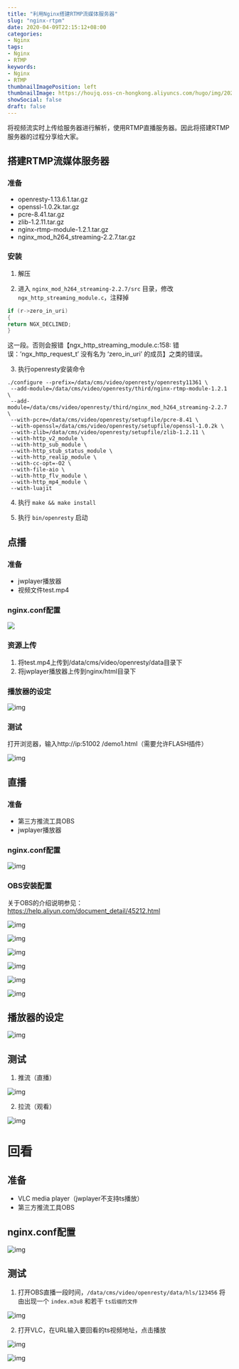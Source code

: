 ```yaml
---
title: "利用Nginx搭建RTMP流媒体服务器"
slug: "nginx-rtpm"
date: 2020-04-09T22:15:12+08:00
categories:
- Nginx
tags:
- Nginx
- RTMP
keywords:
- Nginx
- RTMP
thumbnailImagePosition: left
thumbnailImage: https://houjq.oss-cn-hongkong.aliyuncs.com/hugo/img/20200409224656.png
showSocial: false
draft: false
---
```


将视频流实时上传给服务器进行解析，使用RTMP直播服务器。因此将搭建RTMP服务器的过程分享给大家。
<!--more-->

## 搭建RTMP流媒体服务器

### 准备

- openresty-1.13.6.1.tar.gz
- openssl-1.0.2k.tar.gz
- pcre-8.41.tar.gz
- zlib-1.2.11.tar.gz
- nginx-rtmp-module-1.2.1.tar.gz
- nginx_mod_h264_streaming-2.2.7.tar.gz

### 安装

1. 解压

2. 进入 `nginx_mod_h264_streaming-2.2.7/src` 目录，修改 `ngx_http_streaming_module.c`，注释掉

```c++
if (r->zero_in_uri)
{
return NGX_DECLINED;
}
```

这一段。否则会报错【ngx_http_streaming_module.c:158: 错误：’ngx_http_request_t’ 没有名为 ‘zero_in_uri’ 的成员】之类的错误。

3. 执行openresty安装命令

```shell
./configure --prefix=/data/cms/video/openresty/openresty11361 \
 --add-module=/data/cms/video/openresty/third/nginx-rtmp-module-1.2.1 \
 --add-module=/data/cms/video/openresty/third/nginx_mod_h264_streaming-2.2.7 \
 --with-pcre=/data/cms/video/openresty/setupfile/pcre-8.41 \
 --with-openssl=/data/cms/video/openresty/setupfile/openssl-1.0.2k \
 --with-zlib=/data/cms/video/openresty/setupfile/zlib-1.2.11 \
 --with-http_v2_module \
 --with-http_sub_module \
 --with-http_stub_status_module \
 --with-http_realip_module \
 --with-cc-opt=-O2 \
 --with-file-aio \
 --with-http_flv_module \
 --with-http_mp4_module \
 --with-luajit
```

4. 执行 `make && make install`

5. 执行 `bin/openresty` 启动

## 点播

### 准备

- jwplayer播放器
- 视频文件test.mp4

### nginx.conf配置

![](https://houjq.oss-cn-hongkong.aliyuncs.com/hugo/img/20200409222733.png)

### 资源上传

1. 将test.mp4上传到/data/cms/video/openresty/data目录下
2. 将jwplayer播放器上传到nginx/html目录下

### 播放器的设定

![img](https://houjq.oss-cn-hongkong.aliyuncs.com/hugo/img/20200409222947.png)

### 测试

打开浏览器，输入http://ip:51002 /demo1.html（需要允许FLASH插件）

![img](https://houjq.oss-cn-hongkong.aliyuncs.com/hugo/img/20200409222955.png)

## 直播

### 准备

- 第三方推流工具OBS
- jwplayer播放器

### nginx.conf配置

![img](https://houjq.oss-cn-hongkong.aliyuncs.com/hugo/img/20200409223004.png)

### OBS安装配置

关于OBS的介绍说明参见：https://help.aliyun.com/document_detail/45212.html

![img](https://houjq.oss-cn-hongkong.aliyuncs.com/hugo/img/20200409223048.png)

![img](https://houjq.oss-cn-hongkong.aliyuncs.com/hugo/img/20200409223059.png)

![img](https://houjq.oss-cn-hongkong.aliyuncs.com/hugo/img/20200409223121.png)

![img](https://houjq.oss-cn-hongkong.aliyuncs.com/hugo/img/20200409223127.png)

![img](https://houjq.oss-cn-hongkong.aliyuncs.com/hugo/img/20200409223137.png)

![img](https://houjq.oss-cn-hongkong.aliyuncs.com/hugo/img/20200409223143.png)

## 播放器的设定

![img](https://houjq.oss-cn-hongkong.aliyuncs.com/hugo/img/20200409223150.png)

## 测试

1. 推流（直播）

![img](https://houjq.oss-cn-hongkong.aliyuncs.com/hugo/img/20200409223154.png)

2. 拉流（观看）

![img](https://houjq.oss-cn-hongkong.aliyuncs.com/hugo/img/20200409223200.png)

#    回看

## 准备

- VLC media player（jwplayer不支持ts播放）
- 第三方推流工具OBS

## nginx.conf配置

![img](https://houjq.oss-cn-hongkong.aliyuncs.com/hugo/img/20200409223207.png)

## 测试

1. 打开OBS直播一段时间，`/data/cms/video/openresty/data/hls/123456` 将由出现一个 `index.m3u8` 和若干  `ts后缀的文件`

![img](https://houjq.oss-cn-hongkong.aliyuncs.com/hugo/img/20200409223213.png)

2. 打开VLC，在URL输入要回看的ts视频地址，点击播放

![img](https://houjq.oss-cn-hongkong.aliyuncs.com/hugo/img/20200409223217.png)

![img](https://houjq.oss-cn-hongkong.aliyuncs.com/hugo/img/20200409223224.png)